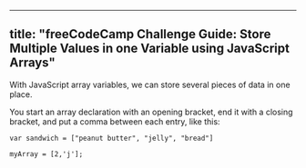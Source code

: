
---
title: "freeCodeCamp Challenge Guide: Store Multiple Values in one Variable using JavaScript Arrays"
---

With JavaScript array variables, we can store several pieces of data in one place.

You start an array declaration with an opening bracket, end it with a closing bracket, and put a comma between each entry, like this:

    var sandwich = ["peanut butter", "jelly", "bread"]

`myArray = [2,'j'];`
